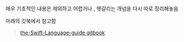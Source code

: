 매우 기초적인 내용은 제외하고 어렵거나 , 헷갈리는 개념을 다시 따로 정리해놓음


아래의 깃북에서 참고함


> [the-Swift-Language-guide gitbook](https://jusung.gitbook.io/the-swift-language-guide/basic-operators)